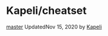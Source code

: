 # Kapeli/cheatset

[master](https://github.com/Kapeli/cheatset) UpdatedNov 15, 2020 by [Kapeli](https://github.com/Kapeli)

